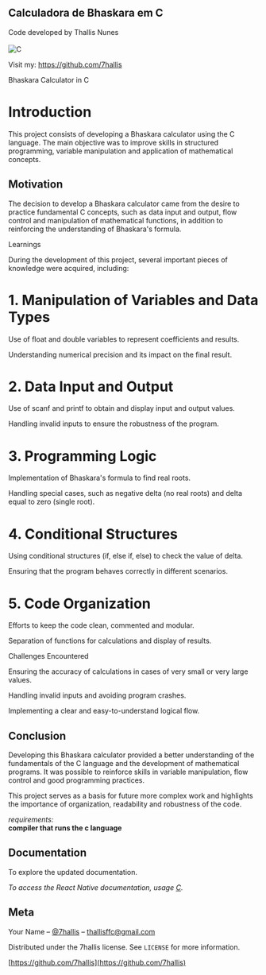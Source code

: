 ## Calculadora de Bhaskara em C 
Code developed by Thallis Nunes <br><br>
![C](https://img.shields.io/badge/C-00599C?style=for-the-badge&logo=c&logoColor=white)


Visit my: https://github.com/7hallis

Bhaskara Calculator in C

# Introduction

This project consists of developing a Bhaskara calculator using the C language. The main objective was to improve skills in structured programming, variable manipulation and application of mathematical concepts.

## Motivation

The decision to develop a Bhaskara calculator came from the desire to practice fundamental C concepts, such as data input and output, flow control and manipulation of mathematical functions, in addition to reinforcing the understanding of Bhaskara's formula.

Learnings

During the development of this project, several important pieces of knowledge were acquired, including:

# 1. Manipulation of Variables and Data Types

Use of float and double variables to represent coefficients and results.

Understanding numerical precision and its impact on the final result.

# 2. Data Input and Output

Use of scanf and printf to obtain and display input and output values.

Handling invalid inputs to ensure the robustness of the program.

# 3. Programming Logic

Implementation of Bhaskara's formula to find real roots.

Handling special cases, such as negative delta (no real roots) and delta equal to zero (single root).

# 4. Conditional Structures

Using conditional structures (if, else if, else) to check the value of delta.

Ensuring that the program behaves correctly in different scenarios.

# 5. Code Organization

Efforts to keep the code clean, commented and modular.

Separation of functions for calculations and display of results.

Challenges Encountered

Ensuring the accuracy of calculations in cases of very small or very large values.

Handling invalid inputs and avoiding program crashes.

Implementing a clear and easy-to-understand logical flow.

## Conclusion

Developing this Bhaskara calculator provided a better understanding of the fundamentals of the C language and the development of mathematical programs. It was possible to reinforce skills in variable manipulation, flow control and good programming practices.

This project serves as a basis for future more complex work and highlights the importance of organization, readability and robustness of the code.




_requirements:_ <br>
**compiler that runs the c language**

## Documentation

To explore the updated documentation.

_To access the React Native documentation, usage [C](https://devdocs.io/c/)._ <br>
## Meta

Your Name – [@7hallis](https://x.com/7hallis) – thallisffc@gmail.com

Distributed under the 7hallis license. See `LICENSE` for more information.

[https://github.com/7hallis](https://github.com/7hallis)

